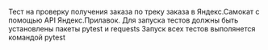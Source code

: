 ﻿Тест на проверку получения заказа по треку заказа в Яндекс.Самокат с помощью API Яндекс.Прилавок.
Для запуска тестов должны быть установлены пакеты pytest и requests
Запуск всех тестов выполянется командой pytest